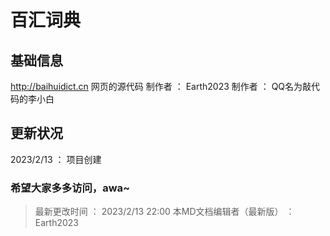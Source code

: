 # 百汇词典
## 基础信息
http://baihuidict.cn
网页的源代码
制作者 ： Earth2023
制作者 ： QQ名为敲代码的李小白
## 更新状况
2023/2/13 ： 项目创建
### 希望大家多多访问，awa~
> 最新更改时间 ： 2023/2/13 22:00
> 本MD文档编辑者（最新版） ： Earth2023

